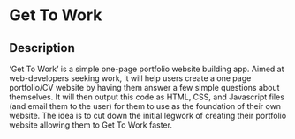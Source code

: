 # Get To Work

## Description 

‘Get To Work’ is a simple one-page portfolio website building app. Aimed at web-developers seeking work, it will help users create a one page portfolio/CV website by having them answer a few simple questions about themselves. It will then output this code as HTML, CSS, and Javascript files (and email them to the user) for them to use as the foundation of their own website. The idea is to cut down the initial legwork of creating their portfolio website allowing them to Get To Work faster.

